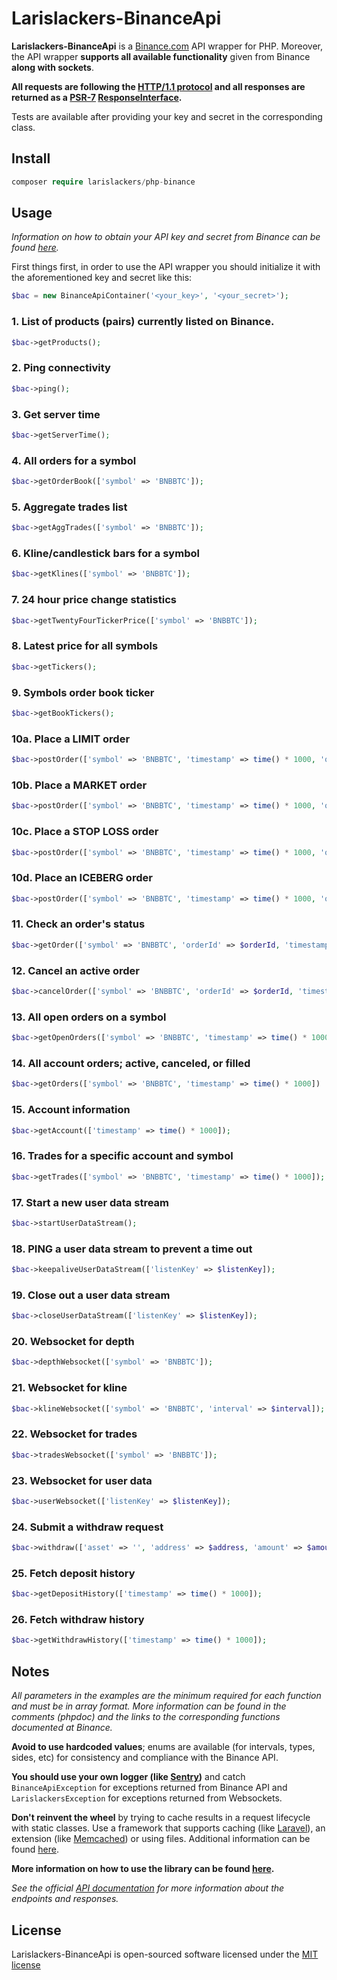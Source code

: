 # Larislackers-BinanceApi

**Larislackers-BinanceApi** is a [Binance.com](https://binance.com) API wrapper for PHP. Moreover, the API wrapper **supports all available functionality** given from Binance **along with sockets**.

**All requests are following the [HTTP/1.1 protocol](https://tools.ietf.org/html/rfc2616) and all responses are returned as a [PSR-7](http://docs.guzzlephp.org/en/stable/psr7.html) [ResponseInterface](http://www.php-fig.org/psr/psr-7/).**

Tests are available after providing your key and secret in the corresponding class.

## Install

```php
composer require larislackers/php-binance
```

## Usage

_Information on how to obtain your API key and secret from Binance can be found [here](https://support.binance.com/hc/en-us/articles/115000840592-Binance-API-Beta)._

First things first, in order to use the API wrapper you should initialize it with the aforementioned key and secret like this:  

```php
$bac = new BinanceApiContainer('<your_key>', '<your_secret>');
```

### 1. List of products (pairs) currently listed on Binance.
```php
$bac->getProducts();
```

### 2. Ping connectivity
```php
$bac->ping();
```

### 3. Get server time
```php
$bac->getServerTime();
```

### 4. All orders for a symbol
```php
$bac->getOrderBook(['symbol' => 'BNBBTC']);
```

### 5. Aggregate trades list
```php
$bac->getAggTrades(['symbol' => 'BNBBTC']);
```

### 6. Kline/candlestick bars for a symbol
```php
$bac->getKlines(['symbol' => 'BNBBTC']);
```

### 7. 24 hour price change statistics
```php
$bac->getTwentyFourTickerPrice(['symbol' => 'BNBBTC']);
```

### 8. Latest price for all symbols
```php
$bac->getTickers();
```

### 9. Symbols order book ticker
```php
$bac->getBookTickers();
```

### 10a. Place a LIMIT order
```php
$bac->postOrder(['symbol' => 'BNBBTC', 'timestamp' => time() * 1000, 'quantity' => $quantity, 'price' => $price, 'timeInForce' => BinanceApi::TIME_IN_FORCE_GOOD_TILL_CANCELLED]);
```

### 10b. Place a MARKET order
```php
$bac->postOrder(['symbol' => 'BNBBTC', 'timestamp' => time() * 1000, 'quantity' => $quantity, 'timeInForce' => $timeInForce]);
```

### 10c. Place a STOP LOSS order
```php
$bac->postOrder(['symbol' => 'BNBBTC', 'timestamp' => time() * 1000, 'quantity' => $quantity, 'price' => $price, 'stopPrice' => $stopPrice, 'timeInForce' => $timeInForce]);
```

### 10d. Place an ICEBERG order
```php
$bac->postOrder(['symbol' => 'BNBBTC', 'timestamp' => time() * 1000, 'quantity' => $quantity, 'price' => $price, 'icebergQty' => $icebergQty, 'timeInForce' => $timeInForce]);
```

### 11. Check an order's status
```php
$bac->getOrder(['symbol' => 'BNBBTC', 'orderId' => $orderId, 'timestamp' => time() * 1000]);
```

### 12. Cancel an active order
```php
$bac->cancelOrder(['symbol' => 'BNBBTC', 'orderId' => $orderId, 'timestamp' => time() * 1000]);
```

### 13. All open orders on a symbol
```php
$bac->getOpenOrders(['symbol' => 'BNBBTC', 'timestamp' => time() * 1000]);
```

### 14. All account orders; active, canceled, or filled
```php
$bac->getOrders(['symbol' => 'BNBBTC', 'timestamp' => time() * 1000])
```

### 15. Account information
```php
$bac->getAccount(['timestamp' => time() * 1000]);
```

### 16. Trades for a specific account and symbol
```php
$bac->getTrades(['symbol' => 'BNBBTC', 'timestamp' => time() * 1000]);
```

### 17. Start a new user data stream
```php
$bac->startUserDataStream();
```

### 18. PING a user data stream to prevent a time out
```php
$bac->keepaliveUserDataStream(['listenKey' => $listenKey]);
```

### 19. Close out a user data stream
```php
$bac->closeUserDataStream(['listenKey' => $listenKey]);
```

### 20. Websocket for depth
```php
$bac->depthWebsocket(['symbol' => 'BNBBTC']);
```

### 21. Websocket for kline
```php
$bac->klineWebsocket(['symbol' => 'BNBBTC', 'interval' => $interval]);
```

### 22. Websocket for trades
```php
$bac->tradesWebsocket(['symbol' => 'BNBBTC']);
```

### 23. Websocket for user data
```php
$bac->userWebsocket(['listenKey' => $listenKey]);
```

### 24. Submit a withdraw request
```php
$bac->withdraw(['asset' => '', 'address' => $address, 'amount' => $amount, 'timestamp' => time() * 1000]);
```

### 25. Fetch deposit history
```php
$bac->getDepositHistory(['timestamp' => time() * 1000]);
```

### 26. Fetch withdraw history
```php
$bac->getWithdrawHistory(['timestamp' => time() * 1000]);
```

## Notes

_All parameters in the examples are the minimum required for each function and must be in array format. More information can be found in the comments (phpdoc) and the links to the corresponding functions documented at Binance._

**Avoid to use hardcoded values**; enums are available (for intervals, types, sides, etc) for consistency and compliance with the Binance API.

**You should use your own logger (like [Sentry](https://sentry.io/welcome/))** and catch `BinanceApiException` for exceptions returned from Binance API and `LarislackersException` for exceptions returned from Websockets.

**Don't reinvent the wheel** by trying to cache results in a request lifecycle with static classes. Use a framework that supports caching (like [Laravel](https://laravel.com/docs/5.5/cache)), an extension (like [Memcached](https://memcached.org/)) or using files. Additional information can be found [here](http://www.php-cache.com/en/latest/).

**More information on how to use the library can be found [here](https://larislackers.github.io/php-binance/).**

*See the official [API documentation](https://www.binance.com/restapipub.html) for more information about the endpoints and responses.*

## License

Larislackers-BinanceApi is open-sourced software licensed under the [MIT license](http://opensource.org/licenses/MIT)
